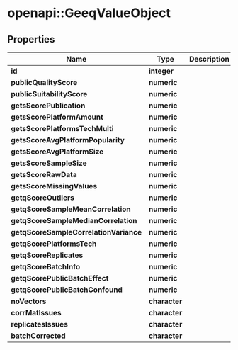 # openapi::GeeqValueObject


## Properties
Name | Type | Description | Notes
------------ | ------------- | ------------- | -------------
**id** | **integer** |  | [optional] 
**publicQualityScore** | **numeric** |  | [optional] 
**publicSuitabilityScore** | **numeric** |  | [optional] 
**getsScorePublication** | **numeric** |  | [optional] 
**getsScorePlatformAmount** | **numeric** |  | [optional] 
**getsScorePlatformsTechMulti** | **numeric** |  | [optional] 
**getsScoreAvgPlatformPopularity** | **numeric** |  | [optional] 
**getsScoreAvgPlatformSize** | **numeric** |  | [optional] 
**getsScoreSampleSize** | **numeric** |  | [optional] 
**getsScoreRawData** | **numeric** |  | [optional] 
**getsScoreMissingValues** | **numeric** |  | [optional] 
**getqScoreOutliers** | **numeric** |  | [optional] 
**getqScoreSampleMeanCorrelation** | **numeric** |  | [optional] 
**getqScoreSampleMedianCorrelation** | **numeric** |  | [optional] 
**getqScoreSampleCorrelationVariance** | **numeric** |  | [optional] 
**getqScorePlatformsTech** | **numeric** |  | [optional] 
**getqScoreReplicates** | **numeric** |  | [optional] 
**getqScoreBatchInfo** | **numeric** |  | [optional] 
**getqScorePublicBatchEffect** | **numeric** |  | [optional] 
**getqScorePublicBatchConfound** | **numeric** |  | [optional] 
**noVectors** | **character** |  | [optional] 
**corrMatIssues** | **character** |  | [optional] 
**replicatesIssues** | **character** |  | [optional] 
**batchCorrected** | **character** |  | [optional] 


